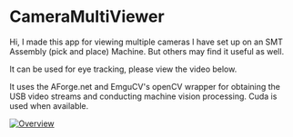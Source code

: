# CameraMultiViewer
Hi, I made this app for viewing multiple cameras I have set up on an SMT Assembly (pick and place) Machine. But others may find it useful as well.

It can be used for eye tracking, please view the video below.

It uses the AForge.net and EmguCV's openCV wrapper for obtaining the USB video streams and conducting machine vision processing. Cuda is used when available.

[![Overview](http://img.youtube.com/vi/Mp8Z6vDXkm8/0.jpg)](http://www.youtube.com/watch?v=Mp8Z6vDXkm8 "Camera Viewer")

